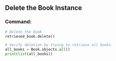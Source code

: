 ## Delete the Book Instance

### Command:
```python
# Delete the book
retrieved_book.delete()

# Verify deletion by trying to retrieve all books
all_books = Book.objects.all()
print(list(all_books))
